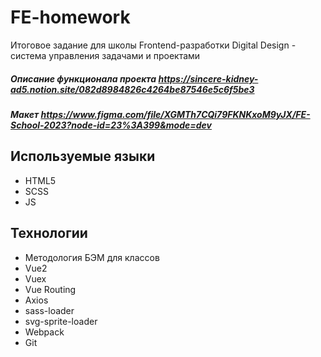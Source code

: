 # FE-homework
Итоговое задание для школы Frontend-разработки Digital Design -  система управления задачами и проектами

##### Описание функционала проекта https://sincere-kidney-ad5.notion.site/082d8984826c4264be87546e5c6f5be3 #####
##### Макет https://www.figma.com/file/XGMTh7CQi79FKNKxoM9yJX/FE-School-2023?node-id=23%3A399&mode=dev #####

## Используемые языки ##
* HTML5
* SCSS
* JS

## Технологии ##
* Методология БЭМ для классов
* Vue2
* Vuex
* Vue Routing
* Axios
* sass-loader
* svg-sprite-loader
* Webpack
* Git

